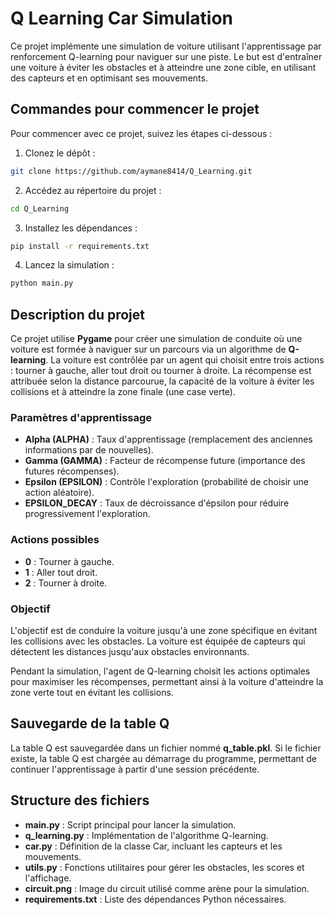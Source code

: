 # Q Learning Car Simulation

Ce projet implémente une simulation de voiture utilisant l'apprentissage par renforcement Q-learning pour naviguer sur une piste. Le but est d'entraîner une voiture à éviter les obstacles et à atteindre une zone cible, en utilisant des capteurs et en optimisant ses mouvements.

## Commandes pour commencer le projet

Pour commencer avec ce projet, suivez les étapes ci-dessous :

1. Clonez le dépôt :

```sh
git clone https://github.com/aymane8414/Q_Learning.git
```

2. Accédez au répertoire du projet :

```sh
cd Q_Learning
```

3. Installez les dépendances :

```sh
pip install -r requirements.txt
```

4. Lancez la simulation :

```sh
python main.py
```

## Description du projet

Ce projet utilise **Pygame** pour créer une simulation de conduite où une voiture est formée à naviguer sur un parcours via un algorithme de **Q-learning**. La voiture est contrôlée par un agent qui choisit entre trois actions : tourner à gauche, aller tout droit ou tourner à droite. La récompense est attribuée selon la distance parcourue, la capacité de la voiture à éviter les collisions et à atteindre la zone finale (une case verte).

### Paramètres d'apprentissage

- **Alpha (ALPHA)** : Taux d'apprentissage (remplacement des anciennes informations par de nouvelles).
- **Gamma (GAMMA)** : Facteur de récompense future (importance des futures récompenses).
- **Epsilon (EPSILON)** : Contrôle l'exploration (probabilité de choisir une action aléatoire).
- **EPSILON_DECAY** : Taux de décroissance d'épsilon pour réduire progressivement l'exploration.

### Actions possibles

- **0** : Tourner à gauche.
- **1** : Aller tout droit.
- **2** : Tourner à droite.

### Objectif

L'objectif est de conduire la voiture jusqu'à une zone spécifique en évitant les collisions avec les obstacles. La voiture est équipée de capteurs qui détectent les distances jusqu'aux obstacles environnants.

Pendant la simulation, l'agent de Q-learning choisit les actions optimales pour maximiser les récompenses, permettant ainsi à la voiture d'atteindre la zone verte tout en évitant les collisions.

## Sauvegarde de la table Q

La table Q est sauvegardée dans un fichier nommé **q_table.pkl**. Si le fichier existe, la table Q est chargée au démarrage du programme, permettant de continuer l'apprentissage à partir d'une session précédente.

## Structure des fichiers

- **main.py** : Script principal pour lancer la simulation.
- **q_learning.py** : Implémentation de l'algorithme Q-learning.
- **car.py** : Définition de la classe Car, incluant les capteurs et les mouvements.
- **utils.py** : Fonctions utilitaires pour gérer les obstacles, les scores et l'affichage.
- **circuit.png** : Image du circuit utilisé comme arène pour la simulation.
- **requirements.txt** : Liste des dépendances Python nécessaires.

